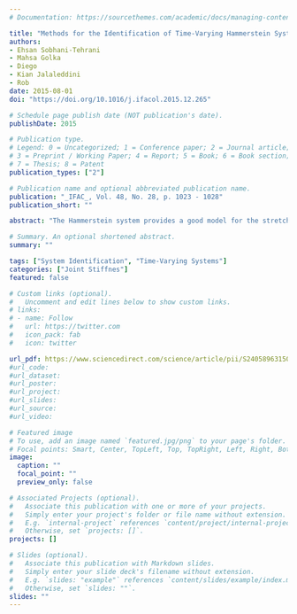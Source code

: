 ```yaml
---
# Documentation: https://sourcethemes.com/academic/docs/managing-content/

title: "Methods for the Identification of Time-Varying Hammerstein Systems with Applications to the Study of Dynamic Joint Stiffness"
authors: 
- Ehsan Sobhani-Tehrani
- Mahsa Golka
- Diego
- Kian Jalaleddini
- Rob
date: 2015-08-01
doi: "https://doi.org/10.1016/j.ifacol.2015.12.265"

# Schedule page publish date (NOT publication's date).
publishDate: 2015

# Publication type.
# Legend: 0 = Uncategorized; 1 = Conference paper; 2 = Journal article;
# 3 = Preprint / Working Paper; 4 = Report; 5 = Book; 6 = Book section;
# 7 = Thesis; 8 = Patent
publication_types: ["2"]

# Publication name and optional abbreviated publication name.
publication: "_IFAC_, Vol. 48, No. 28, p. 1023 - 1028"
publication_short: ""

abstract: "The Hammerstein system provides a good model for the stretch reflex contribution to joint stiffness under quasi-stationary conditions. However, the model parameters change dramatically with the operating point defined by the joint angular position and muscle activation. Both position and activation level undergo large, rapid changes during movement and consequently reflex stiffness will be timevarying. Our laboratory has developed a series of algorithms to identify time-varying Hammerstein systems using approaches involving: large input-output ensembles, multiple short segments, temporal expansion, and linear parameter variation. This paper reviews these methods and evaluates their relative strengths and weaknesses."

# Summary. An optional shortened abstract.
summary: ""

tags: ["System Identification", "Time-Varying Systems"]
categories: ["Joint Stiffnes"]
featured: false

# Custom links (optional).
#   Uncomment and edit lines below to show custom links.
# links:
# - name: Follow
#   url: https://twitter.com
#   icon_pack: fab
#   icon: twitter

url_pdf: https://www.sciencedirect.com/science/article/pii/S240589631502889X
#url_code:
#url_dataset:
#url_poster:
#url_project:
#url_slides:
#url_source:
#url_video:

# Featured image
# To use, add an image named `featured.jpg/png` to your page's folder. 
# Focal points: Smart, Center, TopLeft, Top, TopRight, Left, Right, BottomLeft, Bottom, BottomRight.
image:
  caption: ""
  focal_point: ""
  preview_only: false

# Associated Projects (optional).
#   Associate this publication with one or more of your projects.
#   Simply enter your project's folder or file name without extension.
#   E.g. `internal-project` references `content/project/internal-project/index.md`.
#   Otherwise, set `projects: []`.
projects: []

# Slides (optional).
#   Associate this publication with Markdown slides.
#   Simply enter your slide deck's filename without extension.
#   E.g. `slides: "example"` references `content/slides/example/index.md`.
#   Otherwise, set `slides: ""`.
slides: ""
---
```

